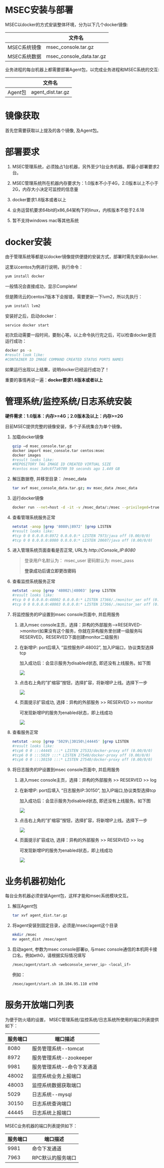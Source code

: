 # MSEC安装与部署

MSEC以docker的方式安装整体环境，分为以下几个docker镜像:

|  | 文件名 |
| --- | --- |
| MSEC系统镜像 | msec_console.tar.gz |
| MSEC系统数据 | msec_console_data.tar.gz |

业务进程的每台机器上都需要部署Agent包，以完成业务进程和MSEC系统的交互:

|  | 文件名 |
| --- | --- |
| Agent包 | agent_dist.tar.gz |

# 镜像获取

首先您需要获取以上提及的各个镜像, 及Agent包。

# 部署要求

1.  MSEC管理系统，必须独占1台机器，另外至少1台业务机器。即最小部署要求2台。

2.  MSEC管理系统所在机器内存要求为：1.0版本不小于4G，2.0版本以上不小于2G，内存大小决定可监控的信息量

3.  docker要求1.8版本或者以上

4.  业务运营机要求64bit的x86_64架构下的linux，内核版本不低于2.6.18

5.  暂不支持windows mac等其他系统

# docker安装

由于管理系统等都是以docker镜像提供便捷的安装方式，部署时需先安装docker.

这里以centos为例进行说明，执行命令：

```bash
yum install docker
```

一般情况会直接成功，显示Complete!

但是腾讯云的centos7版本下会报错，需要更新一下lvm2，所以先执行：

```bash
yum install lvm2
```

安装好之后，启动docker：

```bash
service docker start
```

初次启动需要一段时间，要耐心等。以上命令执行完之后，可以检查docker是否运行成功：

```bash
docker ps -a
#result look like:
#CONTAINER ID IMAGE COMMAND CREATED STATUS PORTS NAMES
```

如果运行出现以上结果，说明docker已经运行成功了！

重要的事情再说一遍：**docker要求1.8版本或者以上**

# 管理系统/监控系统/日志系统安装

**硬件需求：1.0版本：内存>=4G；2.0版本及以上：内存>=2G**

目前MSEC提供完整的镜像安装，多个子系统集合为单个镜像。

1.  加载docker镜像

	```bash
	gzip –d msec_console.tar.gz
	docker import msec_console.tar centos:msec
	docker images
	#result looks like:
	#REPOSITORY TAG IMAGE ID CREATED VIRTUAL SIZE
	#centos msec 3a9c6f7a9709 59 seconds ago 1.449 GB
	```

2.  解压数据卷, 并移至目录： /msec_data

	```bash
	tar xvf msec_console_data.tar.gz; mv msec_data /msec_data
	```

3.  运行docker镜像

	```bash
	docker run --net=host -d -it -v /msec_data/:/msec --privileged=true -v /etc/localtime:/etc/localtime:ro centos:msec '/etc/rc.d/rc.local'
	```

4.  查看管理系统服务正常

	```bash
	netstat -anop |grep '8080\|8972' |grep LISTEN
	#result looks like:
	#tcp 0 0 0.0.0.0:8972 0.0.0.0:* LISTEN 7973/java off (0.00/0/0)
	#tcp 0 0 0.0.0.0:8080 0.0.0.0:* LISTEN 20607/java off (0.00/0/0)
	```

5.  进入管理系统页面查看是否正常, URL为 *http://Console_IP:8080*

	> 登录用户名默认为： msec_user 密码默认为: msec_pass
	> 
	> **登录成功后请立即更改密码**

6.  查看监控系统服务正常

	```bash
	netstat -anop |grep '48002\|48003' |grep LISTEN
	#result looks like:
	#tcp 0 0 0.0.0.0:48002 0.0.0.0:* LISTEN 17366/./monitor_ser off (0.00/0/0)
	#tcp 0 0 0.0.0.0:48003 0.0.0.0:* LISTEN 17366/./monitor_ser off (0.00/0/0)
	```

7.  将监控服务的IP设置到msec console页面中, 并启用服务

	1. 进入msec console主页，选择：异构的外部服务–>RESERVED->monitor(如果没有这个服务，你就在异构服务里创建一级服务叫RESERVED，RESERVED下面创建monitor二级服务)

	2. 在新增IP: port后填入 “监控服务IP:48002”, 加入IP端口，协议类型选择tcp

		加入成功后：会显示服务为disabled状态, 即还没有上线服务。如下图

		![](images/msec_install_guide/image1.png)

	3. 点击右上角的”扩缩容”按钮，选择扩容，将新增IP上线。选择下一步

		![](images/msec_install_guide/image2.png)

	4. 页面提示扩容成功, 选择：异构的外部服务 >> RESERVED >> monitor

		可发现新增IP的服务为enabled状态，即上线成功

		![](images/msec_install_guide/image3.png)

8.  查看服务正常

	```bash
	netstat -anop |grep '5029\|30150\|44445' |grep LISTEN
	#result looks like:
	#tcp6 0 0 :::44445 :::* LISTEN 27533/docker-proxy off (0.00/0/0)
	#tcp6 0 0 :::5029 :::* LISTEN 27548/docker-proxy off (0.00/0/0)
	#tcp6 0 0 :::30150 :::* LISTEN 27540/docker-proxy off (0.00/0/0)
	```

9.  将日志服务的IP设置到msec console页面中, 并启用服务

	1. 进入msec console主页，选择：异构的外部服务 >> RESERVED >> log

	2. 在新增IP: port后填入 “日志服务IP:30150”, 加入IP端口,协议类型选择tcp

		加入成功后：会显示服务为disabled状态, 即还没有上线服务。如下图

		![](images/msec_install_guide/image4.png)

	3. 点击右上角的”扩缩容”按钮，选择扩容，将新增IP上线。选择下一步

		![](images/msec_install_guide/image5.png)

	4. 页面提示扩容成功, 选择：异构的外部服务 >> RESERVED >> log

		可发现新增IP的服务为enabled状态，即上线成功

		![](images/msec_install_guide/image6.png)

# 业务机器初始化

每台业务机器必须安装Agent包，这样才能和msec系统模块交互。

1.  解压Agent包

	```bash
	tar xvf agent_dist.tar.gz
	```

2.  将agent安装到固定目录，必须是/msec/agent这个目录

	```bash
	mkdir /msec
	mv agent_dist /msec/agent
	```

3.  启动agent, 参数为msec console部署ip, 与msec
    console通信的本机网卡接口名，例如eth0，请根据实际情况填写

	```bash
	/msec/agent/start.sh <webconsole_server_ip> <local_if>
	```

	例如：

	```bash
	/msec/agent/start.sh 10.104.95.110 eth0
	```
	
# 服务开放端口列表

为便于防火墙的设置， MSEC管理系统/监控系统/日志系统所使用的端口列表提供如下： 

| 服务端口 | 端口描述 |
| --- | --- |
| 8080 | 服务管理系统--tomcat |
| 8972 | 服务管理系统--zookeeper |
| 9981 | 服务管理系统--命令下发通道 |
| 48002 | 监控系统业务上报端口 |
| 48003 | 监控系统数据获取端口 |
| 5029 | 日志系统--mysql |
| 30150 | 日志系统查询端口 |
| 44445 | 日志系统上报端口 |

MSEC业务机器的端口列表提供如下：

| 服务端口 | 端口描述 |
| --- | --- |
| 9981 | 命令下发通道 |
| 7963 | RPC默认的服务端口 |
